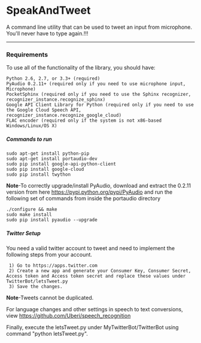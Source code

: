 <h1>SpeakAndTweet</h1>
A command line utility that can be used to tweet an input from microphone. You'll never have to type again.!!!
<hr>

<h3>Requirements</h3>

To use all of the functionality of the library, you should have:
    
    Python 2.6, 2.7, or 3.3+ (required)
    PyAudio 0.2.11+ (required only if you need to use microphone input, Microphone)
    PocketSphinx (required only if you need to use the Sphinx recognizer, recognizer_instance.recognize_sphinx)
    Google API Client Library for Python (required only if you need to use the Google Cloud Speech API, recognizer_instance.recognize_google_cloud)
    FLAC encoder (required only if the system is not x86-based Windows/Linux/OS X)


<h5>Commands to run</h5>

    sudo apt-get install python-pip
    sudo apt-get install portaudio-dev
    sudo pip install google-api-python-client
    sudo pip install google-cloud
    sudo pip install twython

<b>Note</b>-To correctly upgrade/install PyAudio, download and extract the 0.2.11 version from here https://pypi.python.org/pypi/PyAudio
and run the following set of commands from inside the portaudio directory

    ./configure && make
    sudo make install
    sudo pip install pyaudio --upgrade
    
    
<h5>Twitter Setup</h5>
     You need a valid twitter account to tweet and need to implement the following steps from your account.
     
     1) Go to https://apps.twitter.com
     2) Create a new app and generate your Consumer Key, Consumer Secret, Access token and Access token secret and replace these values under TwitterBot/letsTweet.py
     3) Save the changes.

<b>Note</b>-Tweets cannot be duplicated.

For language changes and other settings in speech to text conversions, view https://github.com/Uberi/speech_recognition




Finally, execute the letsTweet.py under MyTwitterBot/TwitterBot using command "python letsTweet.py".
     
